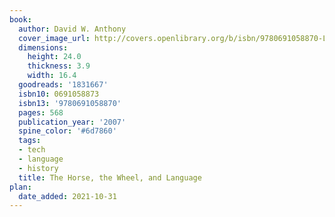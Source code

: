 ```yaml
---
book:
  author: David W. Anthony
  cover_image_url: http://covers.openlibrary.org/b/isbn/9780691058870-L.jpg
  dimensions:
    height: 24.0
    thickness: 3.9
    width: 16.4
  goodreads: '1831667'
  isbn10: 0691058873
  isbn13: '9780691058870'
  pages: 568
  publication_year: '2007'
  spine_color: '#6d7860'
  tags:
  - tech
  - language
  - history
  title: The Horse, the Wheel, and Language
plan:
  date_added: 2021-10-31
---
```

